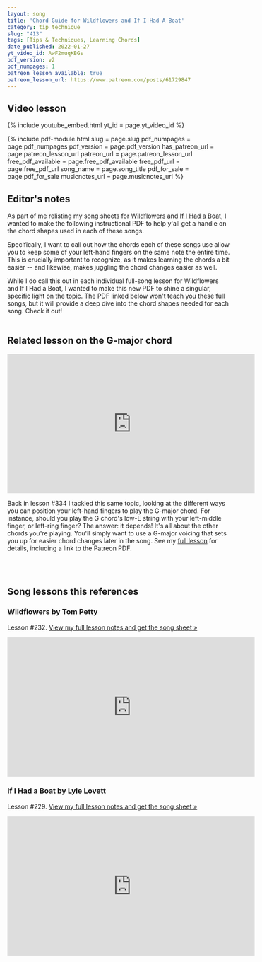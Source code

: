 ```yaml
---
layout: song
title: 'Chord Guide for Wildflowers and If I Had A Boat'
category: tip_technique
slug: "413"
tags: [Tips & Techniques, Learning Chords]
date_published: 2022-01-27
yt_video_id: AwF2muqKBGs
pdf_version: v2
pdf_numpages: 1
patreon_lesson_available: true
patreon_lesson_url: https://www.patreon.com/posts/61729847
---
```


## Video lesson

{% include youtube_embed.html yt_id = page.yt_video_id %}

{% include pdf-module.html slug = page.slug pdf_numpages = page.pdf_numpages pdf_version = page.pdf_version has_patreon_url = page.patreon_lesson_url patreon_url = page.patreon_lesson_url free_pdf_available = page.free_pdf_available free_pdf_url = page.free_pdf_url song_name = page.song_title pdf_for_sale = page.pdf_for_sale musicnotes_url = page.musicnotes_url %}

## Editor's notes

As part of me relisting my song sheets for [Wildflowers](http://playsongnotes.com/lessons/232) and [If I Had a Boat](http://playsongnotes.com/lessons/229), I wanted to make the following instructional PDF to help y'all get a handle on the chord shapes used in each of these songs.

Specifically, I want to call out how the chords each of these songs use allow you to keep some of your left-hand fingers on the same note the entire time. This is crucially important to recognize, as it makes learning the chords a bit easier -- and likewise, makes juggling the chord changes easier as well.

While I do call this out in each individual full-song lesson for Wildflowers and If I Had a Boat, I wanted to make this new PDF to shine a singular, specific light on the topic. The PDF linked below won't teach you these full songs, but it will provide a deep dive into the chord shapes needed for each song. Check it out!
<br /><br />
## Related lesson on the G-major chord

<iframe width="560" height="315" src="https://www.youtube.com/embed/rgMpY4u9_j8" frameborder="0" allow="accelerometer; autoplay; encrypted-media; gyroscope; picture-in-picture" allowfullscreen></iframe>

Back in lesson #334 I tackled this same topic, looking at the different ways you can position your left-hand fingers to play the G-major chord. For instance, should you play the G chord's low-E string with your left-middle finger, or left-ring finger? The answer: it depends! It's all about the other chords you're playing. You'll simply want to use a G-major voicing that sets you up for easier chord changes later in the song. See my [full lesson](http://playsongnotes.com/lessons/334) for details, including a link to the Patreon PDF.

<br /><br />
## Song lessons this references

### Wildflowers by Tom Petty

Lesson #232.  [View my full lesson notes and get the song sheet »](http://playsongnotes.com/lessons/232)

<iframe width="560" height="315" src="https://www.youtube.com/embed/ZA4AKs83Lxc" frameborder="0" allow="accelerometer; autoplay; encrypted-media; gyroscope; picture-in-picture" allowfullscreen></iframe>


### If I Had a Boat by Lyle Lovett

Lesson #229. [View my full lesson notes and get the song sheet »](http://playsongnotes.com/lessons/229)

<iframe width="560" height="315" src="https://www.youtube.com/embed/ARbzq1KwPaY" frameborder="0" allow="accelerometer; autoplay; encrypted-media; gyroscope; picture-in-picture" allowfullscreen></iframe>
